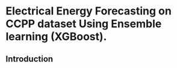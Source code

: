 # Electrical Energy Forecasting on CCPP dataset Using Ensemble learning (XGBoost).
## Introduction


